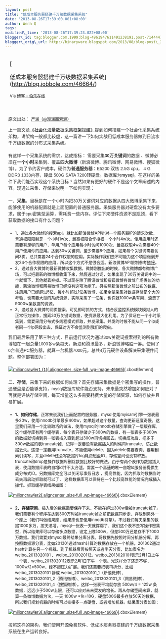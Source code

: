 ```yaml
--- 
layout: post 
title: "低成本服务器搭建千万级数据采集系统" 
date: '2013-08-26T17:39:00.001+08:00' 
author: Wenh Q
tags:
modified\_time: '2013-08-26T17:39:23.022+08:00' 
blogger\_id: tag:blogger.com,1999:blog-4961947611491238191.post-7144447307318733579
blogger\_orig\_url: http://binaryware.blogspot.com/2013/08/blog-post\_3181.html
---
```

<div style="margin: 10px; padding: 5px;">

<div style="font-size: 18px;">

[

低成本服务器搭建千万级数据采集系统](http://blog.jobbole.com/46664/)

</div>

<div style="font-size: 13px;">

Via [博客 - 伯乐在线](http://blog.jobbole.com/)

</div>

</div>

<div style="font-size: 13px; padding: 15px 0 10px 10px;">

<span
style="background-color: white; color: #333333; font-family: Arial, sans-serif; font-size: 14px; line-height: 21px;">原文出处： </span>[严澜（@观澜而索源）](http://www.lanceyan.com/tech/arch/tensofmillioncrawler.html)



<div
style="background-color: white; border: 0px; color: #333333; font-family: Arial, sans-serif; font-size: 14px; line-height: 21px; margin-bottom: 20px; padding: 0px;">

上一篇文章[《社会化海量数据采集框架搭建》](http://www.lanceyan.com/tech/arch/snscrawler.html "社会化海量数据采集爬虫框架搭建")提到如何搭建一个社会化采集系统架构，讲架构一般都比较虚，这一篇讲一下如何实战用低成本服务器做到日流水千万级数据的分布式采集系统。

</div>

<div
style="background-color: white; border: 0px; color: #333333; font-family: Arial, sans-serif; font-size: 14px; line-height: 21px; margin-bottom: 20px; padding: 0px;">

有这样一个采集系统的需求，达成指标： 需要采集**30万关键词**的数据
、微博必须在**一个小时**采集到、覆盖**四大微博**（新浪微博、腾讯微博、网易微博、搜狐微博）。为了节约客户成本，硬件为**普通服务器**：E5200
双核 2.5G cpu， 4 G DDR3 1333内存，硬盘 500G SATA
7200转硬盘。数据库为**mysql**。在这样的条件下我们能否实现这个系统目标？当然如果有更好的硬件不是这个文章阐述的内容。现通过采集、存储来说明一下如何实现：

</div>

<div
style="background-color: white; border: 0px; color: #333333; font-family: Arial, sans-serif; font-size: 14px; line-height: 21px; margin-bottom: 20px; padding: 0px;">

一、**采集**，目标是在一个小时内把30万关键词对应的数据从四大微博采集下来，能够使用的机器配置就是上面配置的普通服务器。采集服务器对硬盘没有太多要求，属于cpu密集型运算，需耗费一些内存。评估下来硬件资源不是瓶颈，看下获取数据的接口有什么问题？

</div>

-   1、通过各大微博的搜索api。就比如新浪微博API针对一个服务器IP的请求次数，普通权限限制是一个小时1w次，最高权限合作授权一个小时4w次。使用应用时还需要有足够的用户，单用户每个应用每小时访问1000次，最高权限4w次需要40个用户使用你的应用。达到30w关键词，至少需要8个应用，如果每个关键词需要访问3页，总共需要24个合作权限的应用。实际操作我们是不可能为这个项目做到开发24个合作权限的应用，所以这个方式不是很合适。新浪微博API限制参考[链接](http://open.weibo.com/wiki/%E5%BE%AE%E5%8D%9AAPI#.E6.8E.A5.E5.8F.A3.E8.AE.BF.E9.97.AE.E9.A2.91.E6.AC.A1.E6.9D.83.E9.99.90)。
-   2、通过各大微博的最新微博收集数据，微博刚推出的时候，各大微博都有微博广场，可以把最新的微博都收集下来，然后通过分词，如果出现了30万关键词中的一个就留下，其他就丢弃掉。不过现在除了腾讯微博和搜狐微博有微博广场类似的功能，新浪微博和网易微博已经没有这项功能了。另按照新浪微博之前公布的[数据](http://informationtimes.dayoo.com/html/2013-02/25/content_2161164.htm "新浪微博统计")，注册用户已经超过5亿，每小时超过1亿条微博，如果全量采集对数据存储是个大的考验，也需要大量的系统资源，实际采集了一亿条，也许就1000w条有用，浪费了9000w条数据的资源。
-   3、通过各大微博的网页搜索，可见即可抓的方式，结合反监控系统模块模拟人的正常行为操作，搜索30万关键词数据，使资源最大化利用。为了保证在一个小时采集到，需要采用分布式多线程模式抓取，并发采集。并发的时候不能从同一个ip或者同一个ip网段出去，保证对方不会监测到我们的爬虫。

<div
style="background-color: white; border: 0px; color: #333333; font-family: Arial, sans-serif; font-size: 14px; line-height: 21px; margin-bottom: 20px; padding: 0px;">

我们最后采用了第三种方式，目前运行状况为通过30w关键词搜索得到的所有微博加在一起总量1000多w条每天，新浪和腾讯最多，新浪微博略胜一筹。使用了6台普通PC服务器，就算一台机器7000元，总共4万元硬件设备解决采集硬件问题。整体部署图为：

</div>

<div
style="background-color: white; border: 0px; color: #333333; font-family: Arial, sans-serif; font-size: 14px; line-height: 21px; margin-bottom: 20px; padding: 0px;">

[![milioncrawler1
(1)](http://cdn2.jobbole.com/2013/08/milioncrawler1-1.png){.aligncenter
.size-full
.wp-image-46665}](http://cdn2.jobbole.com/2013/08/milioncrawler1-1.png "低成本服务器搭建千万级数据采集系统"){.cboxElement}

</div>

<div
style="background-color: white; border: 0px; color: #333333; font-family: Arial, sans-serif; font-size: 14px; line-height: 21px; margin-bottom: 20px; padding: 0px;">

二、**存储**，采集下来的数据如何处理？首先存储采集数据是个密集写的操作，普通硬盘是否能够支持，mysql数据库软件能否支持，未来量突然增加如何应对？再就是评估存储空间，每天增量这么多需要耗费大量的存储资源，如何存放并且易扩展。

</div>

-   **1、如何存储**。正常来说我们上面配置的服务器，mysql使用myisam引擎一张表最多20w，使用innodb引擎最多400w，如果超过这个数量，查询更新速度奇慢。这里我们采用一个比较取巧的做法，使用mysql的innodb存储引擎做了一层缓存库，这个缓存库有两个缓存表，每个表只存储少于300w的数据，有一张表多于300w的数据就切换到另一张表插入直到超过300w再切换回去。切换成功后，把多于300w数据的表truncate掉，记得一定要没有数据插入的时候再truncate，防止数据丢失。这里一定要用truncate，不能使用delete，因为delete需要查询，要用到索引读写，并且delete还会写数据库log耗费磁盘IO，存储空间也没有释放。truncate和drop是操作数据库删除数据比较好的做法。由于有两个表作为数据插入表，使用数据库表的自增id并不太合适，需要一个高速的唯一自增Id服务器提供生成分布式ID。另数据库完全可以关闭写事务日志
    ，提高性能，因为抓取的数据当时丢失再启动抓取就可以了，
    这样数据库可以保持在一个比较高性能的情况完成插入操作。抓取缓存表结果如图：

<div
style="background-color: white; border: 0px; color: #333333; font-family: Arial, sans-serif; font-size: 14px; line-height: 21px; margin-bottom: 20px; padding: 0px;">

[![milioncrawler2](http://cdn2.jobbole.com/2013/08/milioncrawler2.png){.aligncenter
.size-full
.wp-image-46666}](http://cdn2.jobbole.com/2013/08/milioncrawler2.png "低成本服务器搭建千万级数据采集系统"){.cboxElement}

</div>

-   **2、存储空间**。插入后的数据需要保存下来，不能在超过300w后被truncate掉了。我们需要有个程序在达到300万时被truncate掉之前把数据同步走，存放到另外一个库上（我们叫做结果库，结果库也是使用innodb引擎）。不过我们每天采集的数据1000多万，按天递增，mysql一张表一天就撑爆了，我们这个表不是写操作密集型，所以结果库可以存储多点数据，设定上限500w，但是500万还是存不下1000万数据。我们需要对mysql最终结果分库分表。将数据先按照时间分机器分库，再按照数据源分表，比如201301通过hash计算的数据存放在一个机器，201302通过hash计算在另一个机器。到了机器后再按照天或者半天分表，比如表名为
    weibo\_2013020101
    、weibo\_2013020112。weibo\_2013020101表示2月1日上午一个表，weibo\_2013020112表示2月1日下午一个表。光这样分了还是不够，1000w/2=500w，经不起压力扩展。我们还需要把表再拆分，比如weibo\_2013020101
    拆成
    weibo\_2013020101\_1（新浪微博）、weibo\_2013020101\_2（腾讯微博）、weibo\_2013020101\_3（网易微博）、weibo\_2013020101\_4（搜狐微博）。这样一张表平均就存放
    500w/4 = 125w
    条数据，远远小于500w上限，还可以应对未来突发的增长。再从存储空间来算，就算一条微博数据为1k，一天
    1000w
*1k=10G，硬盘500G最多存放50天的数据，所以我们规划机器的时候可以挂接多一点硬盘，或者增加机器。结果库分表如图：

<div
style="background-color: white; border: 0px; color: #333333; font-family: Arial, sans-serif; font-size: 14px; line-height: 21px; margin-bottom: 20px; padding: 0px;">

[![milioncrawler3](http://cdn2.jobbole.com/2013/08/milioncrawler3.png){.aligncenter
.size-full
.wp-image-46669}](http://cdn2.jobbole.com/2013/08/milioncrawler3.png "低成本服务器搭建千万级数据采集系统"){.cboxElement}

</div>

<div
style="background-color: white; border: 0px; color: #333333; font-family: Arial, sans-serif; font-size: 14px; line-height: 21px; margin-bottom: 20px; padding: 0px;">

按照这样的架构，我们使用开源免费软件、低成本服务器搭建的千万级数据采集系统在生产运转良好。

</div>

<div>




</div>

</div>
